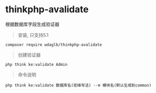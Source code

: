 # thinkphp-avalidate
根据数据库字段生成验证器

> 安装, 只支持5.1

```
composer require wdaglb/thinkphp-avalidate
```

> 创建验证器

```
php think ke:validate Admin
```

> 命令说明

```
php think ke:validate 数据库名(驼峰写法) --m 模块名(默认生成到common)
```
